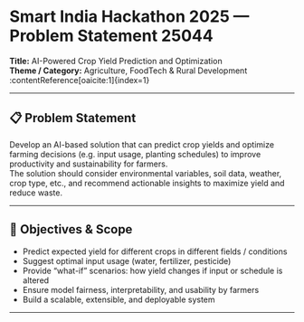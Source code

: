 # Smart India Hackathon 2025 — Problem Statement 25044  
**Title:** AI-Powered Crop Yield Prediction and Optimization  
**Theme / Category:** Agriculture, FoodTech & Rural Development :contentReference[oaicite:1]{index=1}  

---

## 📋 Problem Statement  
Develop an AI-based solution that can predict crop yields and optimize farming decisions (e.g. input usage, planting schedules) to improve productivity and sustainability for farmers.  
The solution should consider environmental variables, soil data, weather, crop type, etc., and recommend actionable insights to maximize yield and reduce waste.

---

## 🎯 Objectives & Scope  
- Predict expected yield for different crops in different fields / conditions  
- Suggest optimal input usage (water, fertilizer, pesticide)  
- Provide “what-if” scenarios: how yield changes if input or schedule is altered  
- Ensure model fairness, interpretability, and usability by farmers  
- Build a scalable, extensible, and deployable system  

---
